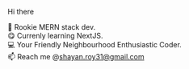 Hi there 

:checkered_flag: Rookie MERN stack dev.  
:yum: Currenly learning NextJS.  
:computer: Your Friendly Neighbourhood Enthusiastic Coder.  
:mailbox: Reach me @shayan.roy31@gmail.com 
